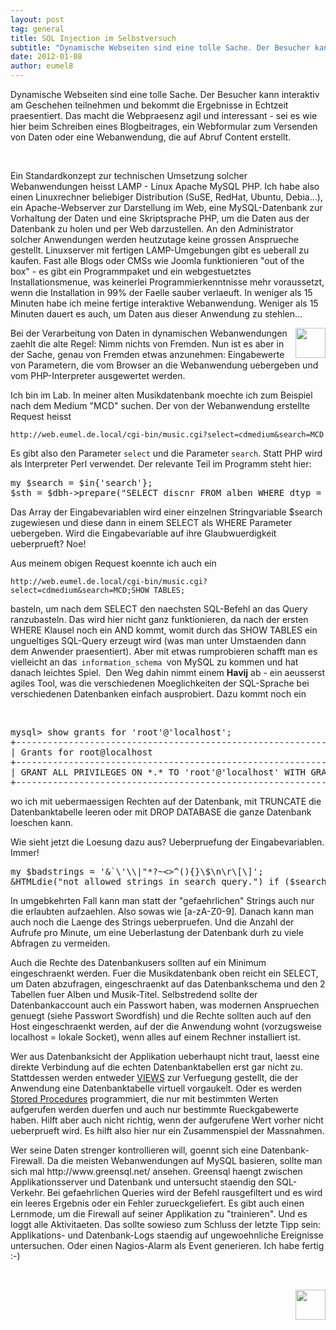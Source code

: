```yaml
---
layout: post
tag: general
title: SQL Injection im Selbstversuch
subtitle: "Dynamische Webseiten sind eine tolle Sache. Der Besucher kann interaktiv am Geschehen teilnehmen und bekommt die Ergebnisse in Echtzeit praesentiert. Das macht die Webpraesenz agil und interessant - sei es wie hier beim Schreiben eines Blogbeitrages, ei&hellip;"
date: 2012-01-08
author: eumel8
---
```


<p>Dynamische Webseiten sind eine tolle Sache. Der Besucher kann interaktiv am Geschehen teilnehmen und bekommt die Ergebnisse in Echtzeit praesentiert. Das macht die Webpraesenz agil und interessant - sei es wie hier beim Schreiben eines Blogbeitrages, ein Webformular zum Versenden von Daten oder eine Webanwendung, die auf Abruf Content erstellt.</p>
<br/>
<p>Ein Standardkonzept zur technischen Umsetzung solcher Webanwendungen heisst LAMP - Linux Apache MySQL PHP. Ich habe also einen Linuxrechner beliebiger Distribution (SuSE, RedHat, Ubuntu, Debia...), ein Apache-Webserver zur Darstellung im Web, eine MySQL-Datenbank zur Vorhaltung der Daten und eine Skriptsprache PHP, um die Daten aus der Datenbank zu holen und per Web darzustellen. An den Administrator solcher Anwendungen werden heutzutage keine grossen Ansprueche gestellt. Linuxserver mit fertigen LAMP-Umgebungen gibt es ueberall zu kaufen. Fast alle Blogs oder CMSs wie Joomla funktionieren "out of the box" - es gibt ein Programmpaket und ein webgestuetztes Installationsmenue, was keinerlei Programmierkenntnisse mehr voraussetzt, wenn die Installation in 99% der Faelle sauber verlaeuft. In weniger als 15 Minuten habe ich meine fertige interaktive Webanwendung. Weniger als 15 Minuten dauert es auch, um Daten aus dieser Anwendung zu stehlen...</p>
<p><img style="float: right;" src="/blogs/media/blogs/eumel/injection.png?mtime=1326023715" alt="" width="48" height="48" /></p>
<p>Bei der Verarbeitung von Daten in dynamischen Webanwendungen zaehlt die alte Regel: Nimm nichts von Fremden. Nun ist es aber in der Sache, genau von Fremden etwas anzunehmen: Eingabewerte von Parametern, die vom Browser an die Webanwendung uebergeben und vom PHP-Interpreter ausgewertet werden.</p>
<p>Ich bin im Lab. In meiner alten Musikdatenbank moechte ich zum Beispiel nach dem Medium "MCD" suchen. Der von der Webanwendung erstellte Request heisst</p>
<p><code>http://web.eumel.de.local/cgi-bin/music.cgi?select=cdmedium&amp;search=MCD</code></p>
<p>Es gibt also den Parameter <code>select</code> und die Parameter <code>search</code>. Statt PHP wird als Interpreter Perl verwendet. Der relevante Teil im Programm steht hier:</p>
<pre>my $search = $in{'search'};<br />$sth = $dbh-&gt;prepare("SELECT discnr FROM alben WHERE dtyp =  '$search'");</pre>
<p>Das Array der Eingabevariablen wird einer einzelnen Stringvariable $search zugewiesen und diese dann in einem SELECT als WHERE Parameter uebergeben. Wird die Eingabevariable auf ihre Glaubwuerdigkeit ueberprueft? Noe!</p>
<p>Aus meinem obigen Request koennte ich auch ein</p>
<p><code>http://web.eumel.de.local/cgi-bin/music.cgi?select=cdmedium&amp;search=MCD;SHOW TABLES;</code></p>
<p>basteln, um nach dem SELECT den naechsten SQL-Befehl an das Query ranzubasteln. Das wird hier nicht ganz funktionieren, da nach der ersten WHERE Klausel noch ein AND kommt, womit durch das SHOW TABLES ein ungueltiges SQL-Query erzeugt wird (was man unter Umstaenden dann dem Anwender praesentiert). Aber mit etwas rumprobieren schafft man es vielleicht an das<code> information_schema </code>von MySQL zu kommen und hat danach leichtes Spiel.  Den Weg dahin nimmt einem <strong>Havij</strong> ab - ein aeusserst agiles Tool, was die verschiedenen Moeglichkeiten der SQL-Sprache bei verschiedenen Datenbanken einfach ausprobiert. Dazu kommt noch ein</p>
<p> </p>
<pre>mysql&gt; show grants for 'root'@'localhost';<br />+---------------------------------------------------------------------+<br />| Grants for root@localhost                                           |<br />+---------------------------------------------------------------------+<br />| GRANT ALL PRIVILEGES ON *.* TO 'root'@'localhost' WITH GRANT OPTION |<br />+---------------------------------------------------------------------+<br /></pre>
<p>wo ich mit uebermaessigen Rechten auf der Datenbank, mit TRUNCATE die Datenbanktabelle leeren oder mit DROP DATABASE die ganze Datenbank loeschen kann.</p>
<p>Wie sieht jetzt die Loesung dazu aus? Ueberpruefung der Eingabevariablen. Immer!</p>
<pre>my $badstrings = '&amp;`\'\\|"*?~&lt;&gt;^(){}\$\n\r\[\]';<br />&amp;HTMLdie("not allowed strings in search query.") if ($search =~ /[$badstrings]/);<br /></pre>
<p>In umgebkehrten Fall kann man statt der "gefaehrlichen" Strings auch nur die erlaubten aufzaehlen. Also sowas wie [a-zA-Z0-9]. Danach kann man auch noch die Laenge des Strings ueberpruefen. Und die Anzahl der Aufrufe pro Minute, um eine Ueberlastung der Datenbank durh zu viele Abfragen zu vermeiden.</p>
<p>Auch die Rechte des Datenbankusers sollten auf ein Minimum eingeschraenkt werden. Fuer die Musikdatenbank oben reicht ein SELECT, um Daten abzufragen, eingeschraenkt auf das Datenbankschema und den 2 Tabellen fuer Alben und Musik-Titel. Selbstredend sollte der Datenbankaccount auch ein Passwort haben, was modernen Anspruechen genuegt (siehe Passwort Swordfish) und die Rechte sollten auch auf den Host eingeschraenkt werden, auf der die Anwendung wohnt (vorzugsweise localhost = lokale Socket), wenn alles auf einem Rechner installiert ist.</p>
<p>Wer aus Datenbanksicht der Applikation ueberhaupt nicht traut, laesst eine direkte Verbindung auf die echten Datenbanktabellen erst gar nicht zu. Stattdessen werden entweder <a href="http://dev.mysql.com/doc/refman/5.0/en/create-view.html" target="_blank">VIEWS</a> zur Verfuegung gestellt, die der Anwendung eine Datenbanktabelle virtuell vorgaukelt. Oder es werden <a href="http://dev.mysql.com/doc/refman/5.0/en/stored-routines.html" target="_blank">Stored Procedures</a> programmiert, die nur mit bestimmten Werten aufgerufen werden duerfen und auch nur bestimmte Rueckgabewerte haben. Hilft aber auch nicht richtig, wenn der aufgerufene Wert vorher nicht ueberprueft wird. Es hilft also hier nur ein Zusammenspiel der Massnahmen.</p>
<p>Wer seine Daten strenger kontrollieren will, goennt sich eine Datenbank-Firewall. Da die meisten Webanwendungen auf MySQL basieren, sollte man sich mal http://www.greensql.net/ ansehen. Greensql haengt zwischen Applikationsserver und Datenbank und untersucht staendig den SQL-Verkehr. Bei gefaehrlichen Queries wird der Befehl rausgefiltert und es wird ein leeres Ergebnis oder ein Fehler zurueckgeliefert. Es gibt auch einen Lernmode, um die Firewall auf seiner Applikation zu "trainieren". Und es loggt alle Aktivitaeten. Das sollte sowieso zum Schluss der letzte Tipp sein: Applikations- und Datenbank-Logs staendig auf ungewoehnliche Ereignisse untersuchen. Oder einen Nagios-Alarm als Event generieren. Ich habe fertig :-)</p>
<p> </p>

<div class="image_block"><img style="float: right;" src="/blogs/media/blogs/eumel/dbplus.png?mtime=1326023769" alt="" width="48" height="48" /></div>

<p> </p>
